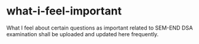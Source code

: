 # what-i-feel-important
What I feel about certain questions as important related to SEM-END DSA examination shall be uploaded and updated here frequently.
